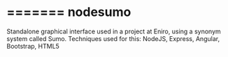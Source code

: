 =======
nodesumo
========
Standalone graphical interface used in a project at Eniro, using a synonym system called Sumo.
Techniques used for this:
NodeJS, Express, Angular, Bootstrap, HTML5
